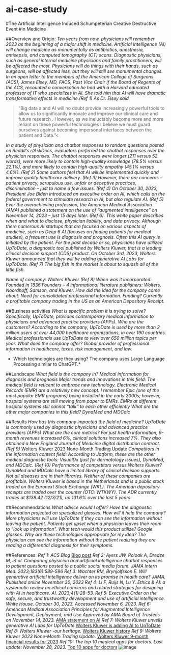 # ai-case-study
#The Artificial Intelligence Induced Schumpeterian Creative Destructive Event #in Medicine 

##Overview and Origin: 
*Ten years from now, physicians will remember 2023 as the beginning of a major shift in medicine. Artificial Intelligence (AI) will change medicine as monumentally as antibiotics, anesthesia, antisepsis, and computed tomography (CT) scans. Diagnostic physicians, such as general internal medicine physicians and family practitioners, will be affected the most. Physicians will do things with their hands, such as surgeons, will be affected less, but they will still see monumental changes.*
*In an open letter to the members of the American College of Surgeons (ACS), James Elsey, MD, FACS, Past Vice Chair if the Board of Regents of the ACS, recounted a conversation he had with a Harvard educated professor of IT who specializes in AI. She told him that AI will have dramatic transformative effects in medicine.(Ref 1) As Dr. Elsey said*
>”Big data a and AI will no doubt provide increasingly powerful tools to allow us to significantly innovate and improve our clinical care and future research . However, as we ineluctably become more and more reliant on these powerful technologies I believe we must guard ourselves against becoming impersonal interfaces between the patient and Data.”<

*In a study of physician and chatbot responses to random questions posted on Reddit’s r/AskDocs, evaluators preferred the chatbot responses over the physician responses. The chatbot responses were longer (211 versus 52 words), were more likely to contain high-quality knowledge (78.5% versus 22.1%), and more likely to contain high-quality empathy (45.1% versus 4.6%). (Ref 2) Some authors feel that AI will be implemented quickly and improve quality healthcare delivery. (Ref 3)*
*However, there are concerns – patient privacy, scrupulous use, unfair or deceptive practices, discrimination – just to name a few issues. (Ref 4) On October 30, 2023, President Joe Biden introduced an executive order on AI, which calls on the federal government to stimulate research in AI, but also regulate AI. (Ref 5) Ever the overachieving profession, the American Medical Association (AMA) published a statement on the use of “augmented intelligence” on November 14, 2023 – just 15 days later. (Ref 6). This white paper describes when and what to disclose, physician liability, and data privacy.* 
*Although there numerous AI startups that are focused on various aspects of medicine, such as Deep 6 AI (focuses on finding patients for medical studies), a frequent use is diagnosis and prognosis. Often this AI query is initiated by the patient.*
*For the past decade or so, physicians have utilized UpToDate, a diagnostic tool published by Wolters Kluwer, that is a leading clinical decision support (CDS) product. On October 3rd, 2023, Wolters Kluwer announced that they will be adding generative AI Labs for UpToDate. (Ref 7) The big fish in the market is about to squash all of the little fish.*

*Name of company: Wolters Kluwer (Ref 8)*
*When was it incorporated: Founded in 1836*
*Founders – 4 informational literature publishers: Wolters, Noordhoff, Samson, and Kluwer.*
*How did the idea for the company come about: Need for consolidated professional information.*
*Funding? Currently a profitable company trading in the US as an American Depository Receipt.*
	
##Business activities
*What is specific problem it is trying to solve? Specifically, UpToDate, provides contemporary medical information to physicians and advanced practice providers (APPs).*
*Who are the customers? According to the company, UpToDate is used by more than 2 million users at over 44,000 healthcare organizations, in over 190 countries. Medical professionals use UpToDate to view over 650 million topics per year.* 
*What does the company offer? Global provider of professional information in healthcare, taxes, risk management, and law.* 
* Which technologies are they using? The company uses Large Language Processing similar to ChatGPT.*

##Landscape
*What field is the company in? Medical information for diagnosis and prognosis*
*Major trends and innovations in this field: The medical field is reticent to embrace new technology. Electronic Medical Records (EMR) are a relatively new concept. I remember Epic (one of the most popular EMR programs) being installed in the early 2000s; however, hospital systems are still moving from paper to EMRs. EMRs at different hospital systems still cannot “talk” to each other efficiently* 
*What are the other major companies in this field? DynaMed and MDCalc*

##Results
*How has this company impacted the field of medicine? UpToDate is commonly used by diagnostic physicians and advanced practice providers (APPs)* 
*What are the core metrics? For just health information, 9-month revenues increased 6%, clinical solutions increased 7%. They also obtained a New England Journal of Medicine digital distribution contract. (Ref 9)* 
[Wolters Kluwer 2023 None-Month Trading Update](https://assets.contenthub.wolterskluwer.com/api/public/content/8d19e5632d264904af0b75d1ebbd9060?v=84624262)
*Competitors in the information content field: According to Jotform, these are the other medical diagnostic tools:  VisualDx (just for dermatology issues), DynaMed, and MDCalc. (Ref 10)*
*Performance of competitors versus Wolters Kluwer? DynaMed and MDCalc have a limited library of clinical decision supports. Not all diseases are in their libraries. Neither of these companies are profitable. Wolters Kluwer is based in the Netherlands and is a public stock traded on the Euronext Stock Exchange (WKL). The American depositary receipts are traded over the counter (OTC: WTKWY). The ADR currently trades at $138.42 (12/3/21), up 131.6% over the last 5 years.*

##Recommendations
*What advice would I offer? Have the diagnostic information projected on specialized glasses.*
*How will it help the company? More physicians will use UpToDate if they can see the information without leaving the patient. Patients get upset when a physician leaves their room to “look up information”.* 
*What tech would this product utilize? Google glasses.*
*Why are these technologies appropriate for my idea? The physician can see the information without the patient realizing they are reading a differential diagnosis for their symptoms.*

##References:
*Ref 1: ACS Blog* 
[Blog post](https://acscommunities.facs.org/discussion/thoughts-on-artificial-intelligence-and-medical-education.) 
*Ref 2: Ayers JW, Poloak A, Dredze M, et al. Comparing physician and artificial intelligence chatbot responses to patient questions posted to a public social media forum. JAMA Intern Med. 2023;183(6):589-596*
*Ref 3: Wachter RM, Brynjolfsson E. Will generative artificial intelligence deliver on its promise in health care? JAMA. Published online November 30, 2023*
*Ref 4: Li  F, Ruijs  N, Lu  Y. Ethics & AI: a systematic review on ethical concerns and related strategies for designing with AI in healthcare. AI. 2023;4(1):28-53.* 
*Ref 5: Executive Order on the safe, secure, and trustworthy development and use of artificial intelligence. White House. October 30, 2023. Accessed November 6, 2023.* 
*Ref 6: American Medical Association Principles for Augmented Intelligence Development, Deployment, and Use Approved by AMA Board of Trustees on November 14, 2023.*
[AMA statement on AI](https://www.ama-assn.org/system/files/ama-ai-principles.pdf)
*Ref 7: Wolters Kluwer unveils generative AI Labs for UpToDate* 
[Wolters Kluwer is adding AI to UpToDate](https://www.wolterskluwer.com/en/news/wolters-kluwer-unveils-generative-ai-labs-uptodate#:~:text=Wolters%20Kluwer%20Health%20has%20launched,professionals%20make%20more%20informed%20decisions)
*Ref 8: Wolters Kluwer -our heritage.*
[Wolters Kluwer history](https://www.wolterskluwer.com/en/about-us/our-heritage)
*Ref 9: Wolters Kluwer 2023 None-Month Trading Update.*
[Wolters Kluwer 9-month financial results for 2023](https://assets.contenthub.wolterskluwer.com/api/public/content/8d19e5632d264904af0b75d1ebbd9060?v=84624262)
*Ref 10: The top 10 medical apps for doctors. Last update: November 28, 2023.*
[Top 10 apps for doctors](https://www.jotform.com/blog/medical-apps/)
![image](https://github.com/jrequarth/ai-case-study/assets/152115284/a80047e2-8362-4de2-9607-d9d7e9edae0b)
